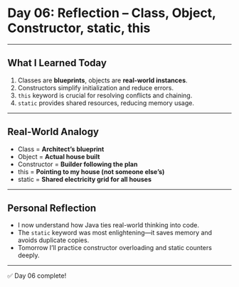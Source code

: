 # Day 06: Reflection – Class, Object, Constructor, static, this

---

## What I Learned Today
1. Classes are **blueprints**, objects are **real-world instances**.
2. Constructors simplify initialization and reduce errors.
3. `this` keyword is crucial for resolving conflicts and chaining.
4. `static` provides shared resources, reducing memory usage.

---

## Real-World Analogy
- Class = **Architect’s blueprint**
- Object = **Actual house built**
- Constructor = **Builder following the plan**
- this = **Pointing to my house (not someone else’s)**
- static = **Shared electricity grid for all houses**

---

## Personal Reflection
- I now understand how Java ties real-world thinking into code.
- The `static` keyword was most enlightening—it saves memory and avoids duplicate copies.
- Tomorrow I’ll practice constructor overloading and static counters deeply.

---

✅ Day 06 complete!
